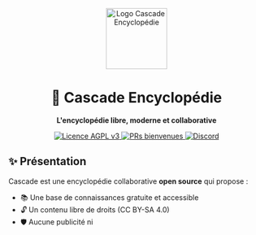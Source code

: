 <p align="center">
  <img src="https://raw.githubusercontent.com/cascade-encyclopedie/branding/master/IMG_0001%203.svg" width="120" alt="Logo Cascade Encyclopédie">
</p>

<h1 align="center">🌊 Cascade Encyclopédie</h1>

<p align="center">
  <strong>L'encyclopédie libre, moderne et collaborative</strong>
</p>

<p align="center">
  <a href="https://github.com/cascade-encyclopedie/cascade/blob/main/LICENSE">
    <img src="https://img.shields.io/badge/Licence-AGPL%20v3-blue" alt="Licence AGPL v3" />
  </a>
  <a href="https://github.com/cascade-encyclopedie/cascade/issues">
    <img src="https://img.shields.io/badge/PRs-bienvenues-green" alt="PRs bienvenues" />
  </a>
  <a href="https://discord.gg/example">
    <img src="https://img.shields.io/badge/Rejoignez-nous%20sur%20Discord-7289DA" alt="Discord" />
  </a>
</p>

## ✨ Présentation

Cascade est une encyclopédie collaborative **open source** qui propose :
- 📚 Une base de connaissances gratuite et accessible
- 🔓 Un contenu libre de droits (CC BY-SA 4.0)
- 🛡️ Aucune publicité ni 